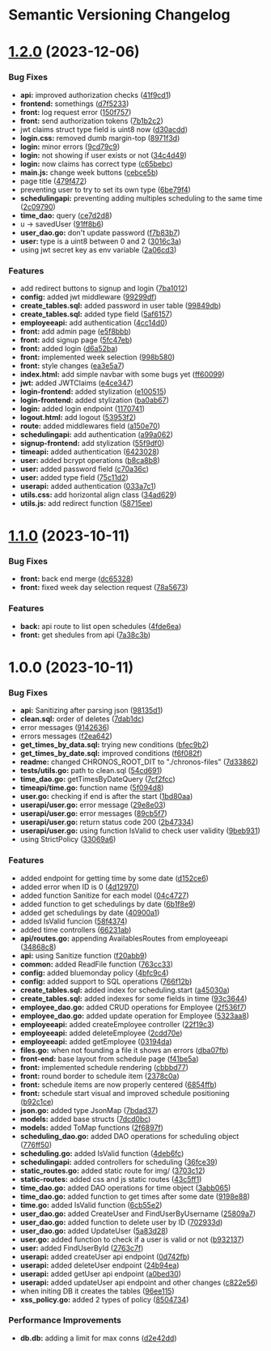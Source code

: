# Semantic Versioning Changelog

# [1.2.0](https://github.com/jotaEspig/chronos/compare/v1.1.0...v1.2.0) (2023-12-06)


### Bug Fixes

* **api:** improved authorization checks ([41f9cd1](https://github.com/jotaEspig/chronos/commit/41f9cd14279c8087ef9d4ba49f06e846a84dfaac))
* **frontend:** somethings ([d7f5233](https://github.com/jotaEspig/chronos/commit/d7f52331febd01492e94e90b2827741a5e8e106a))
* **front:** log request error ([150f757](https://github.com/jotaEspig/chronos/commit/150f757155aac480cdd4c4d739fc272fec671b83))
* **front:** send authorization tokens ([7b1b2c2](https://github.com/jotaEspig/chronos/commit/7b1b2c2dd1b5ca04dc3f07fd0ddacc63a049aa61))
* jwt claims struct type field is uint8 now ([d30acdd](https://github.com/jotaEspig/chronos/commit/d30acdd93dc770ce5c896bddcb8080065bcb9bd3))
* **login.css:** removed dumb margin-top ([8971f3d](https://github.com/jotaEspig/chronos/commit/8971f3d31d0d9e972e16ead77f0b92deb5d8a97f))
* **login:** minor errors ([9cd79c9](https://github.com/jotaEspig/chronos/commit/9cd79c912e39cee46e0999391c6d7c3175c8b287))
* **login:** not showing if user exists or not ([34c4d49](https://github.com/jotaEspig/chronos/commit/34c4d4937c2d50217cd229505c6bdf6f6ab79c20))
* **login:** now claims has correct type ([c65bebc](https://github.com/jotaEspig/chronos/commit/c65bebc431a2dde095f0a345fd7bfb1f4798bd42))
* **main.js:** change week buttons ([cebce5b](https://github.com/jotaEspig/chronos/commit/cebce5b1080f4ef9a1d2e8cc65bf9c13eb75e193))
* page title ([479f472](https://github.com/jotaEspig/chronos/commit/479f47209623cdaa842a00157f0d807373faca2a))
* preventing user to try to set its own type ([6be79f4](https://github.com/jotaEspig/chronos/commit/6be79f4d0aa7e61d882a44c8d02f3bbe811c43eb))
* **schedulingapi:** preventing adding multiples scheduling to the same time ([2c09790](https://github.com/jotaEspig/chronos/commit/2c0979086a0d1c63d6f02d0c90d1aeaf8d75d222))
* **time_dao:** query ([ce7d2d8](https://github.com/jotaEspig/chronos/commit/ce7d2d8bf13a63a3e584a5ab42890c129e0f56dc))
* u -> savedUser ([91ff8b6](https://github.com/jotaEspig/chronos/commit/91ff8b6ad15183a34c74235a2d3368a2e71c7a51))
* **user_dao.go:** don't update password ([f7b83b7](https://github.com/jotaEspig/chronos/commit/f7b83b7005f3813a9f74ac0d4c6751a96cbf09b7))
* **user:** type is a uint8 between 0 and 2 ([3016c3a](https://github.com/jotaEspig/chronos/commit/3016c3ad04e510b953b0566d80bb761c74c19029))
* using jwt secret key as env variable ([2a06cd3](https://github.com/jotaEspig/chronos/commit/2a06cd3ab172e88afe16dd5802a98cff130de79d))


### Features

* add redirect buttons to signup and login ([7ba1012](https://github.com/jotaEspig/chronos/commit/7ba10125045c35faa0ed3e0d8038c124cf6678c8))
* **config:** added jwt middleware ([99299df](https://github.com/jotaEspig/chronos/commit/99299df91b596d29ee054f289bffcc37dc23cf85))
* **create_tables.sql:** added password in user table ([99849db](https://github.com/jotaEspig/chronos/commit/99849dbc8789596bdb6e4e8331262f3bdc266560))
* **create_tables.sql:** added type field ([5af6157](https://github.com/jotaEspig/chronos/commit/5af6157fc0862b700f2550efcff914e2a8528a39))
* **employeeapi:** add authentication ([4cc14d0](https://github.com/jotaEspig/chronos/commit/4cc14d084dd92b1f5d250ea3e37149e114867b58))
* **front:** add admin page ([e5f8bbb](https://github.com/jotaEspig/chronos/commit/e5f8bbb235d399077e0b32071b0fbf82289b8dea))
* **front:** add signup page ([5fc47eb](https://github.com/jotaEspig/chronos/commit/5fc47ebc97182124eaa407c3b4a1644bc0cf523d))
* **front:** added login ([d6a52ba](https://github.com/jotaEspig/chronos/commit/d6a52ba565b49bde08a75356c430f467c3c21434))
* **front:** implemented week selection ([998b580](https://github.com/jotaEspig/chronos/commit/998b580ef5f5e8e7f1b71b9fbc74f485d68a1d8c))
* **front:** style changes ([ea3e5a7](https://github.com/jotaEspig/chronos/commit/ea3e5a798b6f4db3d4eb4c4f243e4fd99fc3a0f9))
* **index.html:** add simple navbar with some bugs yet ([ff60099](https://github.com/jotaEspig/chronos/commit/ff60099491883d5c4cc0db0a097c3b8505de9a2a))
* **jwt:** added JWTClaims ([e4ce347](https://github.com/jotaEspig/chronos/commit/e4ce3478c0457a6291e573416d8cb01be03c0a2a))
* **login-frontend:** added stylization ([e100515](https://github.com/jotaEspig/chronos/commit/e100515039f29cedf6af56dce41c004900094482))
* **login-frontend:** added stylization ([ba0ab67](https://github.com/jotaEspig/chronos/commit/ba0ab67e802e4b5a005f710580193ede1c266f53))
* **login:** added login endpoint ([1170741](https://github.com/jotaEspig/chronos/commit/1170741e6fe234aa33cf6431c0db8b658ee0203f))
* **logout.html:** add logout ([53953f2](https://github.com/jotaEspig/chronos/commit/53953f22da6640a4fbd9df675e0d3eaa1e9ff40d))
* **route:** added middlewares field ([a150e70](https://github.com/jotaEspig/chronos/commit/a150e706b4c9063a6060f51543ad550c6d7a3f96))
* **schedulingapi:** add authentication ([a99a062](https://github.com/jotaEspig/chronos/commit/a99a06295c3f9fabb216b84adcdf1c74e23a01a7))
* **signup-frontend:** add stylization ([55f9df0](https://github.com/jotaEspig/chronos/commit/55f9df097c00748e5aadba2c46d636550d7ea48a))
* **timeapi:** added authentication ([6423028](https://github.com/jotaEspig/chronos/commit/64230284ef522d608bb7cb08552b4347fd513faa))
* **user:** added bcrypt operations ([b8ca8b8](https://github.com/jotaEspig/chronos/commit/b8ca8b857f93a47766c21d21b0a54f1d875f92ca))
* **user:** added password field ([c70a36c](https://github.com/jotaEspig/chronos/commit/c70a36ccc1bba86f5934dd84e9dde2e40b1e9e04))
* **user:** added type field ([75c11d2](https://github.com/jotaEspig/chronos/commit/75c11d24e2541651f3233d434242722c9282c7ba))
* **userapi:** added authentication ([033a7c1](https://github.com/jotaEspig/chronos/commit/033a7c15d1c792285182fd0878ca1bda2c9ad9b4))
* **utils.css:** add horizontal align class ([34ad629](https://github.com/jotaEspig/chronos/commit/34ad629bf6d151ce82400da60cbab218898ee9c0))
* **utils.js:** add redirect function ([58715ee](https://github.com/jotaEspig/chronos/commit/58715eeec365908d1161ecffe547782be1c70cd6))

# [1.1.0](https://github.com/jotaEspig/chronos/compare/v1.0.0...v1.1.0) (2023-10-11)


### Bug Fixes

* **front:** back end merge ([dc65328](https://github.com/jotaEspig/chronos/commit/dc65328aff49c66e0c01185595f47333b6d8429b))
* **front:** fixed week day selection request ([78a5673](https://github.com/jotaEspig/chronos/commit/78a56735b31471f14a56757676ef24ab280e843a))


### Features

* **back:** api route to list open schedules ([4fde6ea](https://github.com/jotaEspig/chronos/commit/4fde6eab34a6253a441f0a6bd74cc528ce1c19d5))
* **front:** get shedules from api ([7a38c3b](https://github.com/jotaEspig/chronos/commit/7a38c3b4abe4941eec2ae0ae44310d5528be0702))

# 1.0.0 (2023-10-11)


### Bug Fixes

* **api:** Sanitizing after parsing json ([98135d1](https://github.com/jotaEspig/chronos/commit/98135d14ccf8e36fba24ec8e6852eee906cec679))
* **clean.sql:** order of deletes ([7dab1dc](https://github.com/jotaEspig/chronos/commit/7dab1dc04b94a0fb4b4999fa925416daa2173497))
* error messages ([9142636](https://github.com/jotaEspig/chronos/commit/91426362b5103f1c99f80277f367d3a8db18b722))
* errors messages ([f2ea642](https://github.com/jotaEspig/chronos/commit/f2ea642a5532eb8b3261d114d0f78c0e63d32374))
* **get_times_by_data.sql:** trying new conditions ([bfec9b2](https://github.com/jotaEspig/chronos/commit/bfec9b2dee4b5608954919f79f40e9dc25ca6a04))
* **get_times_by_date.sql:** improved conditions ([f6f082f](https://github.com/jotaEspig/chronos/commit/f6f082fe6f8e0fb2fd82ebda9ee5ae4144b68b5b))
* **readme:** changed CHRONOS_ROOT_DIT to "./chronos-files" ([7d33862](https://github.com/jotaEspig/chronos/commit/7d338620a6c5de973436b1fa778dad8881a673be))
* **tests/utils.go:** path to clean.sql ([54cd691](https://github.com/jotaEspig/chronos/commit/54cd69121a72edc23cbe79e3f29a3b2db7a2c92a))
* **time_dao.go:** getTimesByDateQuery ([7cf2fcc](https://github.com/jotaEspig/chronos/commit/7cf2fcca561a93ba709a1330f2049604c27aadfa))
* **timeapi/time.go:** function name ([5f094d8](https://github.com/jotaEspig/chronos/commit/5f094d89ea2433071710262a7c8ed6e2a20bb562))
* **user.go:** checking if end is after the start ([1bd80aa](https://github.com/jotaEspig/chronos/commit/1bd80aafc2d86b09c04852fe8217e09dffb09c03))
* **userapi/user.go:** error message ([29e8e03](https://github.com/jotaEspig/chronos/commit/29e8e0333bbf176890a3be5dc2a8e6a9cf5ff1bc))
* **userapi/user.go:** error messages ([89cb5f7](https://github.com/jotaEspig/chronos/commit/89cb5f7c306b8a2fa491ca70f5f6197f6b889d30))
* **userapi/user.go:** return status code 200 ([2b47334](https://github.com/jotaEspig/chronos/commit/2b47334fc3a10279f4285203f5a0d5b2e08d8bc8))
* **userapi/user.go:** using function IsValid to check user validity ([9beb931](https://github.com/jotaEspig/chronos/commit/9beb931b66522c198f6f10d8d671c74d903fe5b4))
* using StrictPolicy ([33069a6](https://github.com/jotaEspig/chronos/commit/33069a661d1e76b4fc175f645f8e3eabc2edf12b))


### Features

* added endpoint for getting time by some date ([d152ce6](https://github.com/jotaEspig/chronos/commit/d152ce68ebc1638217844203c16264c587deca06))
* added error when ID is 0 ([4d12970](https://github.com/jotaEspig/chronos/commit/4d12970152d80a2e2c82f6f87dfddb72781027c7))
* added function Sanitize for each model ([04c4727](https://github.com/jotaEspig/chronos/commit/04c472718e9b3166be7b60e88f782cc794348fcc))
* added function to get schedulings by date ([6b1f8e9](https://github.com/jotaEspig/chronos/commit/6b1f8e909fb615455c1e318cd2284211f42c0e89))
* added get schedulings by date ([40900a1](https://github.com/jotaEspig/chronos/commit/40900a193e5159bdd5fa396c846595962a0d427a))
* added IsValid funcion ([58f4374](https://github.com/jotaEspig/chronos/commit/58f4374353c2af360d3c70092745dceb84734025))
* added time controllers ([66231ab](https://github.com/jotaEspig/chronos/commit/66231ab236aad752a5f9ad952c350afe99990939))
* **api/routes.go:** appending AvailablesRoutes from employeeapi ([34868c8](https://github.com/jotaEspig/chronos/commit/34868c84211c4fe1165f2f81fb150318cb613712))
* **api:** using Sanitize function ([f20abb9](https://github.com/jotaEspig/chronos/commit/f20abb9d4c37732429aca8217fd59e09c43be144))
* **common:** added ReadFile function ([763cc33](https://github.com/jotaEspig/chronos/commit/763cc338f3f503be51c2c2d8ebdadcbee7fa565d))
* **config:** added bluemonday policy ([4bfc9c4](https://github.com/jotaEspig/chronos/commit/4bfc9c4c82ad45233b8168e7d05d18941fda6263))
* **config:** added support to SQL operations ([766f12b](https://github.com/jotaEspig/chronos/commit/766f12b0fc78d48c3ab4a73338a60b0b1654cd2e))
* **create_tables.sql:** added index for scheduling.start ([a45030a](https://github.com/jotaEspig/chronos/commit/a45030ae279705529ba6c16e090ba038ad23b961))
* **create_tables.sql:** added indexes for some fields in time ([93c3644](https://github.com/jotaEspig/chronos/commit/93c36449554b6abf73e379661bafe59b52a07e1c))
* **employee_dao.go:** added CRUD operations for Employee ([2f536f7](https://github.com/jotaEspig/chronos/commit/2f536f7afdee9fae066f4c41ee64b4c6598a2175))
* **employee_dao.go:** added update operation for Employee ([5323aa8](https://github.com/jotaEspig/chronos/commit/5323aa838b4a0f0224a81e3dced0b10493a32402))
* **employeeapi:** added createEmployee controller ([22f19c3](https://github.com/jotaEspig/chronos/commit/22f19c334307e196f17151500d9311d01885b5a5))
* **employeeapi:** added deleteEmployee ([2cdd70e](https://github.com/jotaEspig/chronos/commit/2cdd70e281135e2e476093f02965698e33907773))
* **employeeapi:** added getEmployee ([03194da](https://github.com/jotaEspig/chronos/commit/03194da42d667daa10900fa46210683d0c3aae50))
* **files.go:** when not founding a file it shows an errors ([dba07fb](https://github.com/jotaEspig/chronos/commit/dba07fb768b236eee7a95c4f83c7c87a395abf9d))
* **front-end:** base layout from schedule page ([f41be5a](https://github.com/jotaEspig/chronos/commit/f41be5aac63b7ee75727070d907743267c4414d9))
* **front:** implemented schedule rendering ([cbbbd77](https://github.com/jotaEspig/chronos/commit/cbbbd7726ac73b4aa2280133fcdd501abc1b8193))
* **front:** round border to schedule item ([2378c0a](https://github.com/jotaEspig/chronos/commit/2378c0ad3424c0dc8c05a98e7515114927a4863c))
* **front:** schedule items are now properly centered ([6854ffb](https://github.com/jotaEspig/chronos/commit/6854ffb7c57974d41caac8aa90f61dc771a6d837))
* **front:** schedule start visual and improved schedule positioning ([b92c1ce](https://github.com/jotaEspig/chronos/commit/b92c1ce673eee984dc6a4d4ef94e92d5e9ef1ab7))
* **json.go:** added type JsonMap ([7bdad37](https://github.com/jotaEspig/chronos/commit/7bdad373953f8d4cbedb5b1e299b5a1b085ea264))
* **models:** added base structs ([7dcd0bc](https://github.com/jotaEspig/chronos/commit/7dcd0bc65c828203f314d1c1ad391ab9893c2763))
* **models:** added ToMap functions ([2f6897f](https://github.com/jotaEspig/chronos/commit/2f6897f73c527775318f0cf980b01660afc1991c))
* **scheduling_dao.go:** added DAO operations for scheduling object ([776ff50](https://github.com/jotaEspig/chronos/commit/776ff50202f2a7bb37a1baba430712d584b33703))
* **scheduling.go:** added IsValid function ([4deb6fc](https://github.com/jotaEspig/chronos/commit/4deb6fc9a5a564a8c16447c57e6a6faf19c89aba))
* **schedulingapi:** added controllers for scheduling ([36fce39](https://github.com/jotaEspig/chronos/commit/36fce39756f8c0445699d5aeb01dd8d7b45febf6))
* **static_routes.go:** added static route for img/ ([3703c12](https://github.com/jotaEspig/chronos/commit/3703c1273b50828a7d5d41066bf3f3e309bcf330))
* **static-routes:** added css and js static routes ([43c5ff1](https://github.com/jotaEspig/chronos/commit/43c5ff15dceafd85a9e7abc554f161a35b573133))
* **time_dao.go:** added DAO operations for time object ([3abb065](https://github.com/jotaEspig/chronos/commit/3abb0658f1d5efea393968729bbb3937b5b31474))
* **time_dao.go:** added function to get times after some date ([9198e88](https://github.com/jotaEspig/chronos/commit/9198e88212e73988515acc3a33d0b98aedc89eae))
* **time.go:** added IsValid function ([6cb55e2](https://github.com/jotaEspig/chronos/commit/6cb55e221ae136c47bb873e9f06b7726aa348466))
* **user_dao.go:** added CreateUser and FindUserByUsername ([25809a7](https://github.com/jotaEspig/chronos/commit/25809a7f7f8b1722b52bdb9daaec246a2a7930f2))
* **user_dao.go:** added function to delete user by ID ([702933d](https://github.com/jotaEspig/chronos/commit/702933d661fdc6497c5467037c98dce84c2ab22d))
* **user_dao.go:** added UpdateUser ([5a83d28](https://github.com/jotaEspig/chronos/commit/5a83d285db9c9985a7ad23bee899c8d679d1b229))
* **user.go:** added function to check if a user is valid or not ([b932137](https://github.com/jotaEspig/chronos/commit/b9321375bf6c46c1b20bcb3b93b5cbb54c7f3eee))
* **user:** added FindUserById ([2763c7f](https://github.com/jotaEspig/chronos/commit/2763c7f5866b2d6abd69c1003a6ded52540969a8))
* **userapi:** added createUser api endpoint ([0d742fb](https://github.com/jotaEspig/chronos/commit/0d742fb52b586308c4180ac32795d42455f10de8))
* **userapi:** added deleteUser endpoint ([24b94ea](https://github.com/jotaEspig/chronos/commit/24b94eadb9f5799ea86a70f055c5b8d1a997076a))
* **userapi:** added getUser api endpoint ([a0bed30](https://github.com/jotaEspig/chronos/commit/a0bed30e81cbd80330349ef4bfc23ea31737f212))
* **userapi:** added updateUser api endpoint and other changes ([c822e56](https://github.com/jotaEspig/chronos/commit/c822e56c4fa4b027ecd7cd22562b29710b66ea75))
* when initing DB it creates the tables ([96ee115](https://github.com/jotaEspig/chronos/commit/96ee1155768dca6074efc09976c78cc5ac3b7c44))
* **xss_policy.go:** added 2 types of policy ([8504734](https://github.com/jotaEspig/chronos/commit/85047342da308660f14a10cf44de137dbe9487d1))


### Performance Improvements

* **db.db:** adding a limit for max conns ([d2e42dd](https://github.com/jotaEspig/chronos/commit/d2e42ddc6108d60ae714cbba84a26f62a8dba368))
